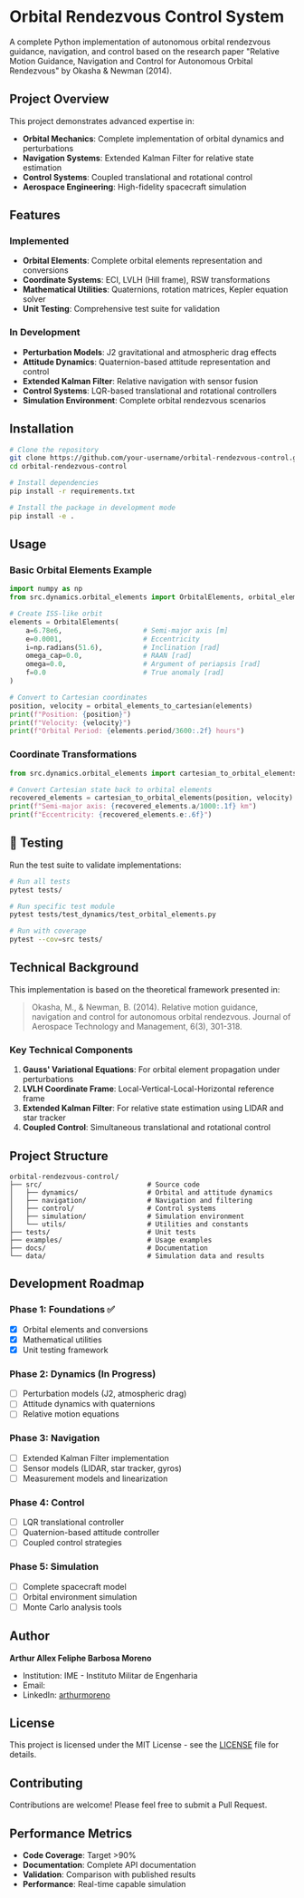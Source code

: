 # Orbital Rendezvous Control System

A complete Python implementation of autonomous orbital rendezvous guidance, navigation, and control based on the research paper "Relative Motion Guidance, Navigation and Control for Autonomous Orbital Rendezvous" by Okasha & Newman (2014).

##  Project Overview

This project demonstrates advanced expertise in:
- **Orbital Mechanics**: Complete implementation of orbital dynamics and perturbations
- **Navigation Systems**: Extended Kalman Filter for relative state estimation
- **Control Systems**: Coupled translational and rotational control
- **Aerospace Engineering**: High-fidelity spacecraft simulation

##  Features

###  Implemented
- **Orbital Elements**: Complete orbital elements representation and conversions
- **Coordinate Systems**: ECI, LVLH (Hill frame), RSW transformations
- **Mathematical Utilities**: Quaternions, rotation matrices, Kepler equation solver
- **Unit Testing**: Comprehensive test suite for validation

###  In Development
- **Perturbation Models**: J2 gravitational and atmospheric drag effects
- **Attitude Dynamics**: Quaternion-based attitude representation and control
- **Extended Kalman Filter**: Relative navigation with sensor fusion
- **Control Systems**: LQR-based translational and rotational controllers
- **Simulation Environment**: Complete orbital rendezvous scenarios

##  Installation

```bash
# Clone the repository
git clone https://github.com/your-username/orbital-rendezvous-control.git
cd orbital-rendezvous-control

# Install dependencies
pip install -r requirements.txt

# Install the package in development mode
pip install -e .
```

## Usage

### Basic Orbital Elements Example

```python
import numpy as np
from src.dynamics.orbital_elements import OrbitalElements, orbital_elements_to_cartesian

# Create ISS-like orbit
elements = OrbitalElements(
    a=6.78e6,                    # Semi-major axis [m]
    e=0.0001,                    # Eccentricity
    i=np.radians(51.6),          # Inclination [rad]
    omega_cap=0.0,               # RAAN [rad]
    omega=0.0,                   # Argument of periapsis [rad]
    f=0.0                        # True anomaly [rad]
)

# Convert to Cartesian coordinates
position, velocity = orbital_elements_to_cartesian(elements)
print(f"Position: {position}")
print(f"Velocity: {velocity}")
print(f"Orbital Period: {elements.period/3600:.2f} hours")
```

### Coordinate Transformations

```python
from src.dynamics.orbital_elements import cartesian_to_orbital_elements

# Convert Cartesian state back to orbital elements
recovered_elements = cartesian_to_orbital_elements(position, velocity)
print(f"Semi-major axis: {recovered_elements.a/1000:.1f} km")
print(f"Eccentricity: {recovered_elements.e:.6f}")
```

## 🧪 Testing

Run the test suite to validate implementations:

```bash
# Run all tests
pytest tests/

# Run specific test module
pytest tests/test_dynamics/test_orbital_elements.py

# Run with coverage
pytest --cov=src tests/
```

## Technical Background

This implementation is based on the theoretical framework presented in:

> Okasha, M., & Newman, B. (2014). Relative motion guidance, navigation and control for autonomous orbital rendezvous. Journal of Aerospace Technology and Management, 6(3), 301-318.

### Key Technical Components

1. **Gauss' Variational Equations**: For orbital element propagation under perturbations
2. **LVLH Coordinate Frame**: Local-Vertical-Local-Horizontal reference frame
3. **Extended Kalman Filter**: For relative state estimation using LIDAR and star tracker
4. **Coupled Control**: Simultaneous translational and rotational control

## Project Structure

```
orbital-rendezvous-control/
├── src/                          # Source code
│   ├── dynamics/                 # Orbital and attitude dynamics
│   ├── navigation/               # Navigation and filtering
│   ├── control/                  # Control systems
│   ├── simulation/               # Simulation environment
│   └── utils/                    # Utilities and constants
├── tests/                        # Unit tests
├── examples/                     # Usage examples
├── docs/                         # Documentation
└── data/                         # Simulation data and results
```

## Development Roadmap

### Phase 1: Foundations ✅
- [x] Orbital elements and conversions
- [x] Mathematical utilities
- [x] Unit testing framework

### Phase 2: Dynamics (In Progress)
- [ ] Perturbation models (J2, atmospheric drag)
- [ ] Attitude dynamics with quaternions
- [ ] Relative motion equations

### Phase 3: Navigation
- [ ] Extended Kalman Filter implementation
- [ ] Sensor models (LIDAR, star tracker, gyros)
- [ ] Measurement models and linearization

### Phase 4: Control
- [ ] LQR translational controller
- [ ] Quaternion-based attitude controller
- [ ] Coupled control strategies

### Phase 5: Simulation
- [ ] Complete spacecraft model
- [ ] Orbital environment simulation
- [ ] Monte Carlo analysis tools

## Author

**Arthur Allex Feliphe Barbosa Moreno**
- Institution: IME - Instituto Militar de Engenharia
- Email: 
- LinkedIn: [arthurmoreno](https://www.linkedin.com/in/arthurmoreno/)

## License

This project is licensed under the MIT License - see the [LICENSE](LICENSE) file for details.

## Contributing

Contributions are welcome! Please feel free to submit a Pull Request.

## Performance Metrics

- **Code Coverage**: Target >90%
- **Documentation**: Complete API documentation
- **Validation**: Comparison with published results
- **Performance**: Real-time capable simulation



